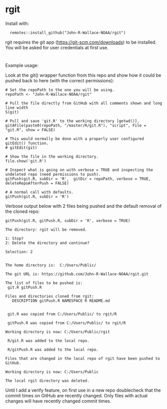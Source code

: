 # rgit

Install with:

      remotes::install_github("John-R-Wallace-NOAA/rgit")

rgit requires the git app (https://git-scm.com/downloads) to be installed.  You will be asked for user credentials at first use.
#
Example usage:

Look at the git() wrapper function from this repo and show how it could be pushed back to here (with the correct permissions):

    # Set the repoPath to the one you will be using.
    repoPath <- "John-R-Wallace-NOAA/rgit"
    
    # Pull the file directly from GitHub with all comments shown and long line width 
    S(git) 
    
    # Pull and save 'git.R' to the working directory [getwd()]. 
    gitAFile(paste0(repoPath, "/master/R/git.R"), "script", File = "git.R", show = FALSE)  
    
    # This would normally be done with a properly user configured gitEdit() function.
    # gitEdit(git)
    
    # Show the file in the working directory.
    file.show('git.R')  
    
    # Inspect what is going on with verbose = TRUE and inspecting the undeleted repo (need permissions to push).
    gitPush(git.R, subDir = 'R',  gitDir = repoPath, verbose = TRUE, deleteRepoAfterPush = FALSE) 
    
    # A normal call with defaults.
    gitPush(git.R, subDir = 'R')   
    
    
Verbose output below with 2 files being pushed and the default removal of the cloned repo:

    gitPush(git.R, gitPush.R, subDir = 'R', verbose = TRUE)

    The directory: rgit will be removed.
    
    1: Stop?
    2: Delete the directory and continue?
    
    Selection: 2
    
    
    The home directory is:  C:/Users/Public/
    
    The git URL is: https://github.com/John-R-Wallace-NOAA/rgit.git
    
    The list of files to be pushed is:
     git.R gitPush.R
    
    Files and directories cloned from rgit:
       DESCRIPTION gitPush.R NAMESPACE R README.md 
    
    
     git.R was copied from C:/Users/Public/ to rgit/R 
    
     gitPush.R was copied from C:/Users/Public/ to rgit/R 
    
    Working directory is now: C:/Users/Public/rgit 
    
     R/git.R was added to the local repo.
    
     R/gitPush.R was added to the local repo.
    
    Files that are changed in the local repo of rgit have been pushed to GitHub.
    
    Working directory is now: C:/Users/Public 
    
    The local rgit directory was deleted.
    
Until I add a verify feature, on first use in a new repo doublecheck that the commit times on GitHub are recently changed.  Only files with actual changes will have recently changed commit times.
